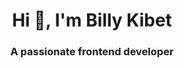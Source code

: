 <h1 align="center">Hi 👋, I'm Billy Kibet</h1>
<h3 align="center">A passionate frontend developer</h3>
